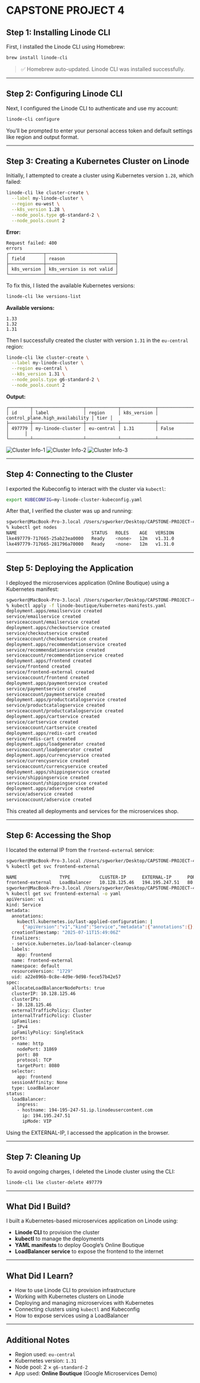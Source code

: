 
# CAPSTONE PROJECT 4

## Step 1: Installing Linode CLI

First, I installed the Linode CLI using Homebrew:

```sh
brew install linode-cli
```

> ✅ Homebrew auto-updated. Linode CLI was installed successfully.

---

## Step 2: Configuring Linode CLI

Next, I configured the Linode CLI to authenticate and use my account:

```sh
linode-cli configure
```

You’ll be prompted to enter your personal access token and default settings like region and output format.

---

## Step 3: Creating a Kubernetes Cluster on Linode

Initially, I attempted to create a cluster using Kubernetes version `1.28`, which failed:

```sh
linode-cli lke cluster-create \
  --label my-linode-cluster \
  --region eu-west \
  --k8s_version 1.28 \
  --node_pools.type g6-standard-2 \
  --node_pools.count 2
```

**Error:**

```
Request failed: 400
errors                                    
┌─────────────┬──────────────────────────┐
│ field       │ reason                   │
├─────────────┼──────────────────────────┤
│ k8s_version │ k8s_version is not valid │
└─────────────┴──────────────────────────┘
```

To fix this, I listed the available Kubernetes versions:

```sh
linode-cli lke versions-list
```

**Available versions:**

```
1.33
1.32
1.31
```

Then I successfully created the cluster with version `1.31` in the `eu-central` region:

```sh
linode-cli lke cluster-create \
  --label my-linode-cluster \
  --region eu-central \
  --k8s_version 1.31 \
  --node_pools.type g6-standard-2 \
  --node_pools.count 2
```

**Output:**

```
┌────────┬───────────────────┬────────────┬─────────────┬─────────────────────────────────┬──────┐
│ id     │ label             │ region     │ k8s_version │ control_plane.high_availability │ tier │
├────────┼───────────────────┼────────────┼─────────────┼─────────────────────────────────┼──────┤
│ 497779 │ my-linode-cluster │ eu-central │ 1.31        │ False                           │      │
└────────┴───────────────────┴────────────┴─────────────┴─────────────────────────────────┴──────┘
```
![Cluster Info-1](./Bildschirmfoto%202025-07-11%20um%2017.34.03.png)
![Cluster Info-2](./Bildschirmfoto%202025-07-11%20um%2017.34.08.png)
![Cluster Info-3](./Bildschirmfoto%202025-07-11%20um%2017.34.38.png)

---

## Step 4: Connecting to the Cluster

I exported the Kubeconfig to interact with the cluster via `kubectl`:

```sh
export KUBECONFIG=my-linode-cluster-kubeconfig.yaml
```

After that, I verified the cluster was up and running:

```sh
sgworker@MacBook-Pro-3.local /Users/sgworker/Desktop/CAPSTONE-PROJECT-4 
% kubectl get nodes                           
NAME                            STATUS   ROLES    AGE   VERSION
lke497779-717665-25ab23ea0000   Ready    <none>   12m   v1.31.0
lke497779-717665-281796a70000   Ready    <none>   12m   v1.31.0


```

---

## Step 5: Deploying the Application

I deployed the microservices application (Online Boutique) using a Kubernetes manifest:

```sh
sgworker@MacBook-Pro-3.local /Users/sgworker/Desktop/CAPSTONE-PROJECT-4 
% kubectl apply -f linode-boutique/kubernetes-manifests.yaml 
deployment.apps/emailservice created
service/emailservice created
serviceaccount/emailservice created
deployment.apps/checkoutservice created
service/checkoutservice created
serviceaccount/checkoutservice created
deployment.apps/recommendationservice created
service/recommendationservice created
serviceaccount/recommendationservice created
deployment.apps/frontend created
service/frontend created
service/frontend-external created
serviceaccount/frontend created
deployment.apps/paymentservice created
service/paymentservice created
serviceaccount/paymentservice created
deployment.apps/productcatalogservice created
service/productcatalogservice created
serviceaccount/productcatalogservice created
deployment.apps/cartservice created
service/cartservice created
serviceaccount/cartservice created
deployment.apps/redis-cart created
service/redis-cart created
deployment.apps/loadgenerator created
serviceaccount/loadgenerator created
deployment.apps/currencyservice created
service/currencyservice created
serviceaccount/currencyservice created
deployment.apps/shippingservice created
service/shippingservice created
serviceaccount/shippingservice created
deployment.apps/adservice created
service/adservice created
serviceaccount/adservice created

```

This created all deployments and services for the microservices shop.

---

## Step 6: Accessing the Shop

I located the external IP from the `frontend-external` service:

```sh
sgworker@MacBook-Pro-3.local /Users/sgworker/Desktop/CAPSTONE-PROJECT-4 
% kubectl get svc frontend-external

NAME                TYPE           CLUSTER-IP      EXTERNAL-IP      PORT(S)        AGE
frontend-external   LoadBalancer   10.128.125.46   194.195.247.51   80:31869/TCP   70s
sgworker@MacBook-Pro-3.local /Users/sgworker/Desktop/CAPSTONE-PROJECT-4 
% kubectl get svc frontend-external -o yaml
apiVersion: v1
kind: Service
metadata:
  annotations:
    kubectl.kubernetes.io/last-applied-configuration: |
      {"apiVersion":"v1","kind":"Service","metadata":{"annotations":{},"labels":{"app":"frontend"},"name":"frontend-external","namespace":"default"},"spec":{"ports":[{"name":"http","port":80,"targetPort":8080}],"selector":{"app":"frontend"},"type":"LoadBalancer"}}
  creationTimestamp: "2025-07-11T15:49:06Z"
  finalizers:
  - service.kubernetes.io/load-balancer-cleanup
  labels:
    app: frontend
  name: frontend-external
  namespace: default
  resourceVersion: "1729"
  uid: a22e896b-0c8e-4d9e-9d98-fece57b42e57
spec:
  allocateLoadBalancerNodePorts: true
  clusterIP: 10.128.125.46
  clusterIPs:
  - 10.128.125.46
  externalTrafficPolicy: Cluster
  internalTrafficPolicy: Cluster
  ipFamilies:
  - IPv4
  ipFamilyPolicy: SingleStack
  ports:
  - name: http
    nodePort: 31869
    port: 80
    protocol: TCP
    targetPort: 8080
  selector:
    app: frontend
  sessionAffinity: None
  type: LoadBalancer
status:
  loadBalancer:
    ingress:
    - hostname: 194-195-247-51.ip.linodeusercontent.com
      ip: 194.195.247.51
      ipMode: VIP
```

Using the EXTERNAL-IP, I accessed the application in the browser.


---

## Step 7: Cleaning Up

To avoid ongoing charges, I deleted the Linode cluster using the CLI:

```sh
linode-cli lke cluster-delete 497779
```

---

## What Did I Build?

I built a Kubernetes-based microservices application on Linode using:

- **Linode CLI** to provision the cluster
- **kubectl** to manage the deployments
- **YAML manifests** to deploy Google’s Online Boutique
- **LoadBalancer service** to expose the frontend to the internet

---

## What Did I Learn?

- How to use Linode CLI to provision infrastructure
- Working with Kubernetes clusters on Linode
- Deploying and managing microservices with Kubernetes
- Connecting clusters using `kubectl` and Kubeconfig
- How to expose services using a LoadBalancer

---

## Additional Notes

- Region used: `eu-central`
- Kubernetes version: `1.31`
- Node pool: 2 × `g6-standard-2`
- App used: **Online Boutique** (Google Microservices Demo)

